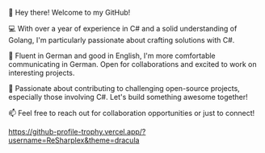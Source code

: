 👋 Hey there! Welcome to my GitHub!

💻 With over a year of experience in C# and a solid understanding of Golang, I'm particularly passionate about crafting solutions with C#.

🌱 Fluent in German and good in English, I'm more comfortable communicating in German. Open for collaborations and excited to work on interesting projects.

🚀 Passionate about contributing to challenging open-source projects, especially those involving C#. Let's build something awesome together!

📫 Feel free to reach out for collaboration opportunities or just to connect!

https://github-profile-trophy.vercel.app/?username=ReSharplex&theme=dracula

